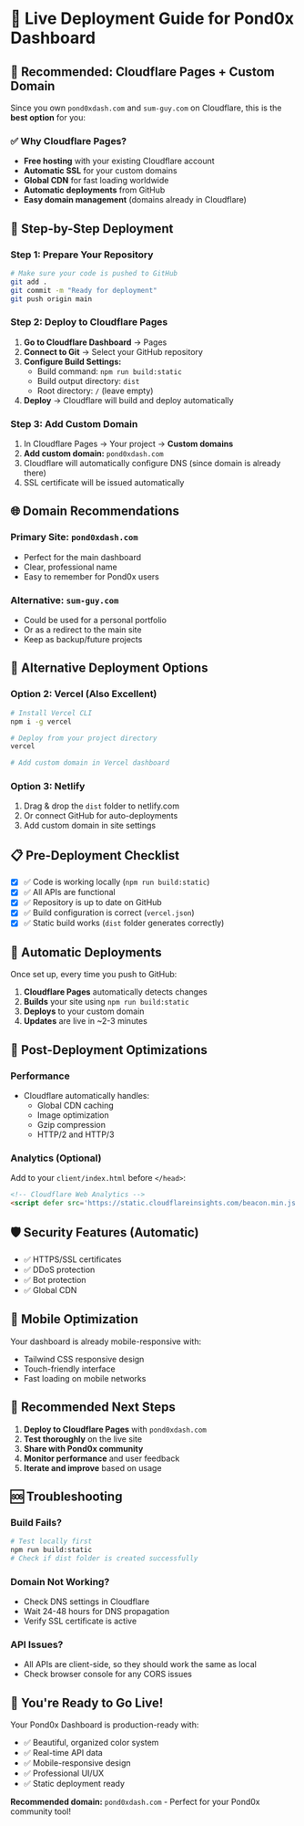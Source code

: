 # 🚀 Live Deployment Guide for Pond0x Dashboard

## 🎯 Recommended: Cloudflare Pages + Custom Domain

Since you own `pond0xdash.com` and `sum-guy.com` on Cloudflare, this is the **best option** for you:

### ✅ Why Cloudflare Pages?
- **Free hosting** with your existing Cloudflare account
- **Automatic SSL** for your custom domains
- **Global CDN** for fast loading worldwide
- **Automatic deployments** from GitHub
- **Easy domain management** (domains already in Cloudflare)

## 🔧 Step-by-Step Deployment

### Step 1: Prepare Your Repository
```bash
# Make sure your code is pushed to GitHub
git add .
git commit -m "Ready for deployment"
git push origin main
```

### Step 2: Deploy to Cloudflare Pages
1. **Go to Cloudflare Dashboard** → Pages
2. **Connect to Git** → Select your GitHub repository
3. **Configure Build Settings:**
   - Build command: `npm run build:static`
   - Build output directory: `dist`
   - Root directory: `/` (leave empty)
4. **Deploy** → Cloudflare will build and deploy automatically

### Step 3: Add Custom Domain
1. In Cloudflare Pages → Your project → **Custom domains**
2. **Add custom domain:** `pond0xdash.com`
3. Cloudflare will automatically configure DNS (since domain is already there)
4. SSL certificate will be issued automatically

## 🌐 Domain Recommendations

### Primary Site: `pond0xdash.com`
- Perfect for the main dashboard
- Clear, professional name
- Easy to remember for Pond0x users

### Alternative: `sum-guy.com`
- Could be used for a personal portfolio
- Or as a redirect to the main site
- Keep as backup/future projects

## 🚀 Alternative Deployment Options

### Option 2: Vercel (Also Excellent)
```bash
# Install Vercel CLI
npm i -g vercel

# Deploy from your project directory
vercel

# Add custom domain in Vercel dashboard
```

### Option 3: Netlify
1. Drag & drop the `dist` folder to netlify.com
2. Or connect GitHub for auto-deployments
3. Add custom domain in site settings

## 📋 Pre-Deployment Checklist

- [x] ✅ Code is working locally (`npm run build:static`)
- [x] ✅ All APIs are functional
- [x] ✅ Repository is up to date on GitHub
- [x] ✅ Build configuration is correct (`vercel.json`)
- [x] ✅ Static build works (`dist` folder generates correctly)

## 🔄 Automatic Deployments

Once set up, every time you push to GitHub:
1. **Cloudflare Pages** automatically detects changes
2. **Builds** your site using `npm run build:static`
3. **Deploys** to your custom domain
4. **Updates** are live in ~2-3 minutes

## 🎨 Post-Deployment Optimizations

### Performance
- Cloudflare automatically handles:
  - Global CDN caching
  - Image optimization
  - Gzip compression
  - HTTP/2 and HTTP/3

### Analytics (Optional)
Add to your `client/index.html` before `</head>`:
```html
<!-- Cloudflare Web Analytics -->
<script defer src='https://static.cloudflareinsights.com/beacon.min.js' data-cf-beacon='{"token": "your-token"}'></script>
```

## 🛡️ Security Features (Automatic)
- ✅ HTTPS/SSL certificates
- ✅ DDoS protection
- ✅ Bot protection
- ✅ Global CDN

## 📱 Mobile Optimization
Your dashboard is already mobile-responsive with:
- Tailwind CSS responsive design
- Touch-friendly interface
- Fast loading on mobile networks

## 🎯 Recommended Next Steps

1. **Deploy to Cloudflare Pages** with `pond0xdash.com`
2. **Test thoroughly** on the live site
3. **Share with Pond0x community** 
4. **Monitor performance** and user feedback
5. **Iterate and improve** based on usage

## 🆘 Troubleshooting

### Build Fails?
```bash
# Test locally first
npm run build:static
# Check if dist folder is created successfully
```

### Domain Not Working?
- Check DNS settings in Cloudflare
- Wait 24-48 hours for DNS propagation
- Verify SSL certificate is active

### API Issues?
- All APIs are client-side, so they should work the same as local
- Check browser console for any CORS issues

## 🎉 You're Ready to Go Live!

Your Pond0x Dashboard is production-ready with:
- ✅ Beautiful, organized color system
- ✅ Real-time API data
- ✅ Mobile-responsive design
- ✅ Professional UI/UX
- ✅ Static deployment ready

**Recommended domain:** `pond0xdash.com` - Perfect for your Pond0x community tool!
